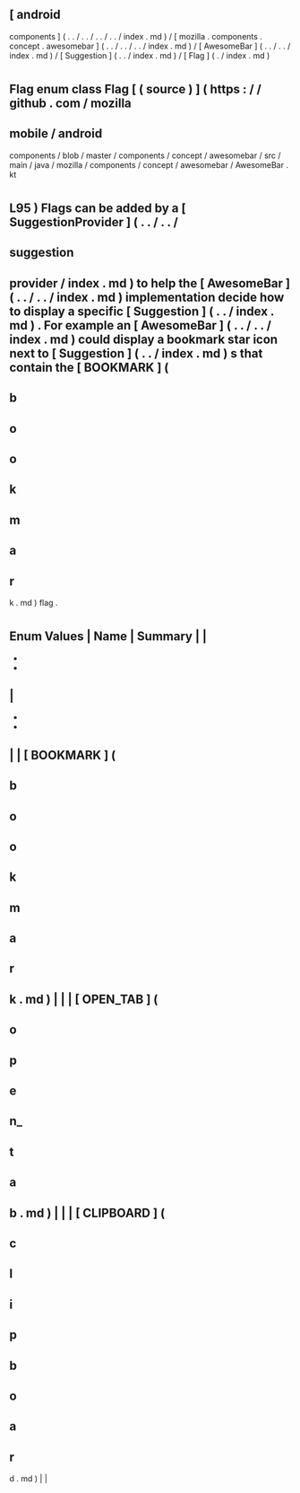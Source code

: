 [
android
-
components
]
(
.
.
/
.
.
/
.
.
/
.
.
/
index
.
md
)
/
[
mozilla
.
components
.
concept
.
awesomebar
]
(
.
.
/
.
.
/
.
.
/
index
.
md
)
/
[
AwesomeBar
]
(
.
.
/
.
.
/
index
.
md
)
/
[
Suggestion
]
(
.
.
/
index
.
md
)
/
[
Flag
]
(
.
/
index
.
md
)
#
Flag
enum
class
Flag
[
(
source
)
]
(
https
:
/
/
github
.
com
/
mozilla
-
mobile
/
android
-
components
/
blob
/
master
/
components
/
concept
/
awesomebar
/
src
/
main
/
java
/
mozilla
/
components
/
concept
/
awesomebar
/
AwesomeBar
.
kt
#
L95
)
Flags
can
be
added
by
a
[
SuggestionProvider
]
(
.
.
/
.
.
/
-
suggestion
-
provider
/
index
.
md
)
to
help
the
[
AwesomeBar
]
(
.
.
/
.
.
/
index
.
md
)
implementation
decide
how
to
display
a
specific
[
Suggestion
]
(
.
.
/
index
.
md
)
.
For
example
an
[
AwesomeBar
]
(
.
.
/
.
.
/
index
.
md
)
could
display
a
bookmark
star
icon
next
to
[
Suggestion
]
(
.
.
/
index
.
md
)
s
that
contain
the
[
BOOKMARK
]
(
-
b
-
o
-
o
-
k
-
m
-
a
-
r
-
k
.
md
)
flag
.
#
#
#
Enum
Values
|
Name
|
Summary
|
|
-
-
-
|
-
-
-
|
|
[
BOOKMARK
]
(
-
b
-
o
-
o
-
k
-
m
-
a
-
r
-
k
.
md
)
|
|
|
[
OPEN_TAB
]
(
-
o
-
p
-
e
-
n_
-
t
-
a
-
b
.
md
)
|
|
|
[
CLIPBOARD
]
(
-
c
-
l
-
i
-
p
-
b
-
o
-
a
-
r
-
d
.
md
)
|
|
